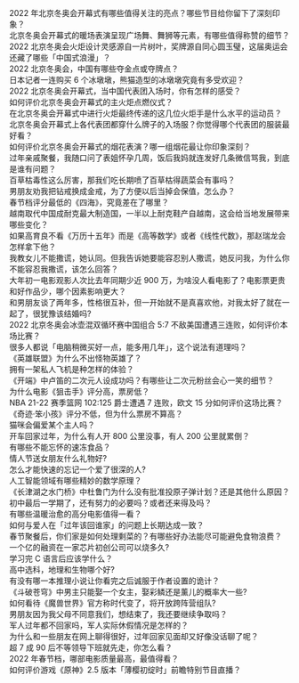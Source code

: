 2022 年北京冬奥会开幕式有哪些值得关注的亮点？哪些节目给你留下了深刻印象？  
北京冬奥会开幕式的暖场表演呈现广场舞、舞狮等元素，有哪些值得称赞的细节？  
2022 北京冬奥会火炬设计灵感源自一片树叶，奖牌源自同心圆玉璧，这届奥运会还藏了哪些「中国式浪漫」？  
2022 北京冬奥会，中国有哪些夺金点或夺牌点？  
日本记者一连购买 6 个冰墩墩，熊猫造型的冰墩墩究竟有多受欢迎？  
2022 北京冬奥会开幕式，当中国代表团入场时，你有怎样的感受？  
如何评价北京冬奥会开幕式的主火炬点燃仪式？  
在北京冬奥会开幕式中进行火炬最终传递的这几位火炬手是什么水平的运动员？  
北京冬奥会开幕式上各代表团都穿什么牌子的入场服？你觉得哪个代表团的服装最好看？  
如何评价北京冬奥会开幕式的烟花表演？哪一组烟花最让你印象深刻？  
过年亲戚聚餐，我随口问了表姐怀孕几周，饭后我妈就连发好几条微信骂我，到底是谁有问题？  
百草枯毒性这么厉害，那我们吃长期喷了百草枯得蔬菜会有事吗？  
男朋友劝我把钻戒换成金戒，为了方便以后当掉会保值，怎么办？  
春节档评分最低的《四海》，究竟差在了哪里？  
越南取代中国成耐克最大制造国，一半以上耐克鞋产自越南，这会给当地发展带来哪些变化？  
如果高育良不看《万历十五年》而是《高等数学》或者《线性代数》，那赵瑞龙会怎样拿下他？  
我教女儿不能撒谎，她认同。但我告诉她要能容忍别人撒谎，她反问我，为什么你不能容忍我撒谎，该怎么回答？  
大年初一电影观影人次比去年同期少近 900 万，为啥没人看电影了？电影票更贵和好作品少，哪个因素影响更大？  
和男朋友谈了两年多，性格很互补，但一开始就不是真喜欢他，对我太好了就在一起了，很犹豫该结婚吗?  
2022 北京冬奥会冰壶混双循环赛中国组合 5:7 不敌美国遭遇三连败，如何评价本场比赛？  
很多人都说「电脑稍微买好一点，能多用几年」，这个说法有道理吗？  
《英雄联盟》为什么不出怪物英雄了？  
拥有一架私人飞机是种怎样的体验？  
《开端》中卢笛的二次元人设成功吗？有哪些让二次元粉丝会心一笑的细节？  
为什么电影《狙击手》评分高，票房低？  
NBA 21-22 赛季篮网 102:125 爵士遭遇 7 连败，欧文 15 分如何评价这场比赛？  
《奇迹·笨小孩》评分不低，但为什么票房不算高？  
猫咪会偏爱某个主人吗？  
开车回家过年，为什么有人开 800 公里没事，有人 200 公里就累倒？  
有哪些不能忘怀的速冻食品？  
情人节送女朋友什么礼物好?  
怎么才能快速的忘记一个爱了很深的人?  
人工智能领域有哪些精妙的数学原理？  
《长津湖之水门桥》中杜鲁门为什么没有批准投原子弹计划？还是其他什么原因？  
初中最后一学期了，还有努力的必要吗？或者还来得及吗？  
有哪些温暖治愈的高分电影值得一看？  
如何与爱人在「过年该回谁家」的问题上长期达成一致？  
春节聚餐后，你们家是如何处理剩菜的？有哪些好办法能尽可能避免食物浪费？  
一个亿的融资在一家芯片初创公司可以烧多久?  
学习完 C 语言后应该学什么？  
高中选科，地理和生物哪个好?  
有没有哪一本推理小说让你看完之后诚服于作者设置的诡计？  
《斗破苍穹》中男主只能娶一个女主，娶彩鳞还是薰儿的概率大一些?  
如何看待《魔兽世界》官方称时代变了，将开放跨阵营组队?  
男朋友因为我父母不同意我们，想结束了，我还要继续争取吗？  
军人过年都不回家吗，军人实际休假情况是怎样的？  
为什么和一些朋友在网上聊得很好，过年回家见面却又好像没话聊了呢？  
超 7 成 90 后不等领导下班就先走，你怎么看？  
2022 年春节档，哪部电影质量最高，最值得看？  
如何评价游戏《原神》2.5 版本「薄樱初绽时」前瞻特别节目直播？  
